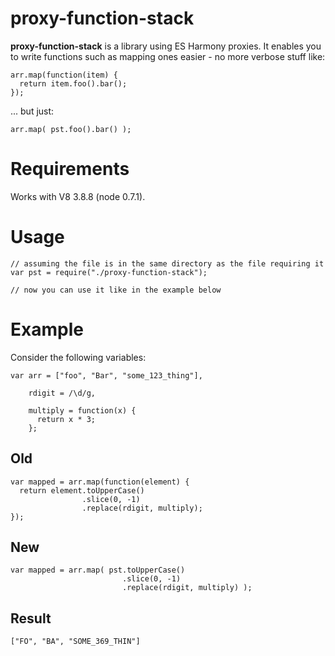 proxy-function-stack
===

**proxy-function-stack** is a library using ES Harmony proxies. It enables you to
write functions such as mapping ones easier - no more verbose stuff like:

    arr.map(function(item) {
      return item.foo().bar();
    });

... but just:

    arr.map( pst.foo().bar() );

Requirements
===

Works with V8 3.8.8 (node 0.7.1).

Usage
===

    // assuming the file is in the same directory as the file requiring it
    var pst = require("./proxy-function-stack");

    // now you can use it like in the example below

Example
===

Consider the following variables:

    var arr = ["foo", "Bar", "some_123_thing"],

        rdigit = /\d/g,

        multiply = function(x) {
          return x * 3;
        };

Old
---

    var mapped = arr.map(function(element) {
      return element.toUpperCase()
                    .slice(0, -1)
                    .replace(rdigit, multiply);
    });

New
---

    var mapped = arr.map( pst.toUpperCase()
                             .slice(0, -1)
                             .replace(rdigit, multiply) );

Result
---

    ["FO", "BA", "SOME_369_THIN"]
